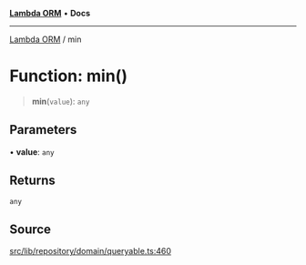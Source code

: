 [**Lambda ORM**](../README.md) • **Docs**

***

[Lambda ORM](../README.md) / min

# Function: min()

> **min**(`value`): `any`

## Parameters

• **value**: `any`

## Returns

`any`

## Source

[src/lib/repository/domain/queryable.ts:460](https://github.com/lambda-orm/lambdaorm-base/blob/4cf2de441f2b52a79b8dbd828c5ce7422ffa163a/src/lib/repository/domain/queryable.ts#L460)
